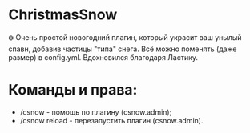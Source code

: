 # ChristmasSnow
❄️ Очень простой новогодний плагин, который украсит ваш унылый спавн, добавив частицы "типа" снега. Всё можно поменять (даже размер) в config.yml. Вдохновился благодаря Ластику.

# Команды и права:
* /csnow - помощь по плагину (csnow.admin);
* /csnow reload - перезапустить плагин (csnow.admin).
